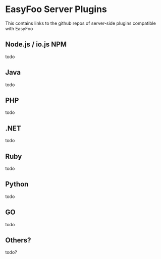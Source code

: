 # EasyFoo Server Plugins

This contains links to the github repos of server-side plugins compatible with EasyFoo

## Node.js / io.js NPM

todo

## Java

todo

## PHP

todo

## .NET

todo

## Ruby

todo

## Python

todo

## GO

todo

## Others?

todo?
